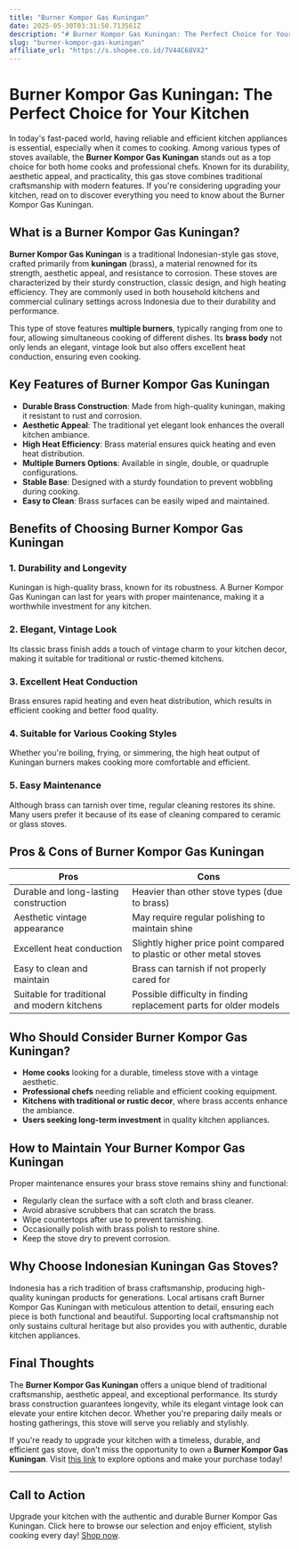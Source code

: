 ```yaml
---
title: "Burner Kompor Gas Kuningan"
date: 2025-05-30T03:31:50.713561Z
description: "# Burner Kompor Gas Kuningan: The Perfect Choice for Your Kitchen..."
slug: "burner-kompor-gas-kuningan"
affiliate_url: "https://s.shopee.co.id/7V44C68VX2"
---
```

# Burner Kompor Gas Kuningan: The Perfect Choice for Your Kitchen

In today's fast-paced world, having reliable and efficient kitchen appliances is essential, especially when it comes to cooking. Among various types of stoves available, the **Burner Kompor Gas Kuningan** stands out as a top choice for both home cooks and professional chefs. Known for its durability, aesthetic appeal, and practicality, this gas stove combines traditional craftsmanship with modern features. If you're considering upgrading your kitchen, read on to discover everything you need to know about the Burner Kompor Gas Kuningan.

## What is a Burner Kompor Gas Kuningan?

**Burner Kompor Gas Kuningan** is a traditional Indonesian-style gas stove, crafted primarily from **kuningan** (brass), a material renowned for its strength, aesthetic appeal, and resistance to corrosion. These stoves are characterized by their sturdy construction, classic design, and high heating efficiency. They are commonly used in both household kitchens and commercial culinary settings across Indonesia due to their durability and performance.

This type of stove features **multiple burners**, typically ranging from one to four, allowing simultaneous cooking of different dishes. Its **brass body** not only lends an elegant, vintage look but also offers excellent heat conduction, ensuring even cooking.

## Key Features of Burner Kompor Gas Kuningan

- **Durable Brass Construction**: Made from high-quality kuningan, making it resistant to rust and corrosion.
- **Aesthetic Appeal**: The traditional yet elegant look enhances the overall kitchen ambiance.
- **High Heat Efficiency**: Brass material ensures quick heating and even heat distribution.
- **Multiple Burners Options**: Available in single, double, or quadruple configurations.
- **Stable Base**: Designed with a sturdy foundation to prevent wobbling during cooking.
- **Easy to Clean**: Brass surfaces can be easily wiped and maintained.
  
## Benefits of Choosing Burner Kompor Gas Kuningan

### 1. Durability and Longevity

Kuningan is high-quality brass, known for its robustness. A Burner Kompor Gas Kuningan can last for years with proper maintenance, making it a worthwhile investment for any kitchen.

### 2. Elegant, Vintage Look

Its classic brass finish adds a touch of vintage charm to your kitchen decor, making it suitable for traditional or rustic-themed kitchens.

### 3. Excellent Heat Conduction

Brass ensures rapid heating and even heat distribution, which results in efficient cooking and better food quality.

### 4. Suitable for Various Cooking Styles

Whether you're boiling, frying, or simmering, the high heat output of Kuningan burners makes cooking more comfortable and efficient.

### 5. Easy Maintenance

Although brass can tarnish over time, regular cleaning restores its shine. Many users prefer it because of its ease of cleaning compared to ceramic or glass stoves.

## Pros & Cons of Burner Kompor Gas Kuningan

| **Pros**                                   | **Cons**                                    |
|--------------------------------------------|--------------------------------------------|
| Durable and long-lasting construction   | Heavier than other stove types (due to brass) |
| Aesthetic vintage appearance             | May require regular polishing to maintain shine |
| Excellent heat conduction                | Slightly higher price point compared to plastic or other metal stoves |
| Easy to clean and maintain               | Brass can tarnish if not properly cared for |
| Suitable for traditional and modern kitchens | Possible difficulty in finding replacement parts for older models |

## Who Should Consider Burner Kompor Gas Kuningan?

- **Home cooks** looking for a durable, timeless stove with a vintage aesthetic.
- **Professional chefs** needing reliable and efficient cooking equipment.
- **Kitchens with traditional or rustic decor**, where brass accents enhance the ambiance.
- **Users seeking long-term investment** in quality kitchen appliances.

## How to Maintain Your Burner Kompor Gas Kuningan

Proper maintenance ensures your brass stove remains shiny and functional:

- Regularly clean the surface with a soft cloth and brass cleaner.
- Avoid abrasive scrubbers that can scratch the brass.
- Wipe countertops after use to prevent tarnishing.
- Occasionally polish with brass polish to restore shine.
- Keep the stove dry to prevent corrosion.

## Why Choose Indonesian Kuningan Gas Stoves?

Indonesia has a rich tradition of brass craftsmanship, producing high-quality kuningan products for generations. Local artisans craft Burner Kompor Gas Kuningan with meticulous attention to detail, ensuring each piece is both functional and beautiful. Supporting local craftsmanship not only sustains cultural heritage but also provides you with authentic, durable kitchen appliances.

## Final Thoughts

The **Burner Kompor Gas Kuningan** offers a unique blend of traditional craftsmanship, aesthetic appeal, and exceptional performance. Its sturdy brass construction guarantees longevity, while its elegant vintage look can elevate your entire kitchen decor. Whether you're preparing daily meals or hosting gatherings, this stove will serve you reliably and stylishly.

If you're ready to upgrade your kitchen with a timeless, durable, and efficient gas stove, don't miss the opportunity to own a **Burner Kompor Gas Kuningan**. Visit [this link](https://s.shopee.co.id/7V44C68VX2) to explore options and make your purchase today!

---

## Call to Action

Upgrade your kitchen with the authentic and durable Burner Kompor Gas Kuningan. Click here to browse our selection and enjoy efficient, stylish cooking every day! [Shop now](https://s.shopee.co.id/7V44C68VX2).